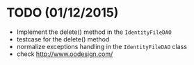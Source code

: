 # TODO (01/12/2015)

* Implement the delete() method in the `IdentityFileDAO` 
* testcase for the delete() method
* normalize exceptions handling in the `IdentityFileDAO` class 
* check http://www.oodesign.com/
